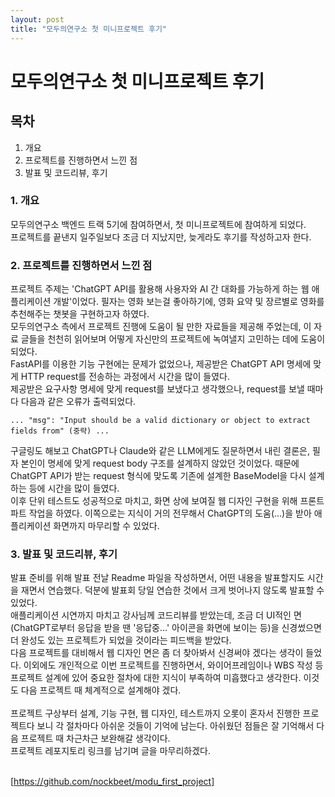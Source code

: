 ```yaml
---
layout: post
title: "모두의연구소 첫 미니프로젝트 후기"
--- 
```


모두의연구소 첫 미니프로젝트 후기
=========================================

## 목차
1. 개요
2. 프로젝트를 진행하면서 느낀 점
3. 발표 및 코드리뷰, 후기


### 1. 개요
 모두의연구소 백엔드 트랙 5기에 참여하면서, 첫 미니프로젝트에 참여하게 되었다. <br>
 프로젝트를 끝낸지 일주일보다 조금 더 지났지만, 늦게라도 후기를 작성하고자 한다.

### 2. 프로젝트를 진행하면서 느낀 점
 프로젝트 주제는 'ChatGPT API를 활용해 사용자와 AI 간 대화를 가능하게 하는 웹 애플리케이션 개발'이었다. 필자는 영화 보는걸 좋아하기에, 영화 요약 및 장르별로 영화를 추천해주는 챗봇을 구현하고자 하였다. <br>
모두의연구소 측에서 프로젝트 진행에 도움이 될 만한 자료들을 제공해 주었는데, 이 자료 글들을 천천히 읽어보며 어떻게 자신만의 프로젝트에 녹여낼지 고민하는 데에 도움이 되었다. <br>
FastAPI를 이용한 기능 구현에는 문제가 없었으나, 제공받은 ChatGPT API 명세에 맞게 HTTP request를 전송하는 과정에서 시간을 많이 들였다. <br>
제공받은 요구사항 명세에 맞게 request를 보냈다고 생각했으나, request를 보낼 때마다 다음과 같은 오류가 출력되었다.
```
... "msg": "Input should be a valid dictionary or object to extract fields from" (중략) ...
```
구글링도 해보고 ChatGPT나 Claude와 같은 LLM에게도 질문하면서 내린 결론은, 필자 본인이 명세에 맞게 request body 구조를 설계하지 않았던 것이었다. 때문에 ChatGPT API가 받는 request 형식에 맞도록 기존에 설계한 BaseModel을 다시 설계하는 등에 시간을 많이 들였다.<br>
이후 단위 테스트도 성공적으로 마치고, 화면 상에 보여질 웹 디자인 구현을 위해 프론트 파트 작업을 하였다. 이쪽으로는 지식이 거의 전무해서 ChatGPT의 도움(...)을 받아 애플리케이션 화면까지 마무리할 수 있었다.

### 3. 발표 및 코드리뷰, 후기
 발표 준비를 위해 발표 전날 Readme 파일을 작성하면서, 어떤 내용을 발표할지도 시간을 재면서 연습했다. 덕분에 발표회 당일 연습한 것에서 크게 벗어나지 않도록 발표할 수 있었다. <br>
애플리케이션 시연까지 마치고 강사님께 코드리뷰를 받았는데, 조금 더 UI적인 면(ChatGPT로부터 응답을 받을 땐 '응답중...' 아이콘을 화면에 보이는 등)을 신경썼으면 더 완성도 있는 프로젝트가 되었을 것이라는 피드백을 받았다. <br>
다음 프로젝트를 대비해서 웹 디자인 면은 좀 더 찾아봐서 신경써야 겠다는 생각이 들었다. 이외에도 개인적으로 이번 프로젝트를 진행하면서, 와이어프레임이나 WBS 작성 등 프로젝트 설계에 있어 중요한 절차에 대한 지식이 부족하여 미흡했다고 생각한다. 이것도 다음 프로젝트 때 체계적으로 설계해야 겠다. <br>
<br>
프로젝트 구상부터 설계, 기능 구현, 웹 디자인, 테스트까지 오롯이 혼자서 진행한 프로젝트다 보니 각 절차마다 아쉬운 것들이 기억에 남는다. 아쉬웠던 점들은 잘 기억해서 다음 프로젝트 때 차근차근 보완해갈 생각이다.<br>
프로젝트 레포지토리 링크를 남기며 글을 마무리하겠다. <br><br>

[https://github.com/nockbeet/modu_first_project]
